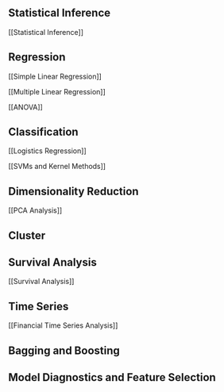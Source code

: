 ## Statistical Inference

[[Statistical Inference]]

## Regression

[[Simple Linear Regression]]

[[Multiple Linear Regression]]

[[ANOVA]]



## Classification

[[Logistics Regression]]

[[SVMs and Kernel Methods]]

## Dimensionality Reduction

[[PCA Analysis]]


## Cluster

## Survival Analysis
[[Survival Analysis]]

## Time Series

[[Financial Time Series Analysis]]

## Bagging and Boosting

## Model Diagnostics and Feature Selection

